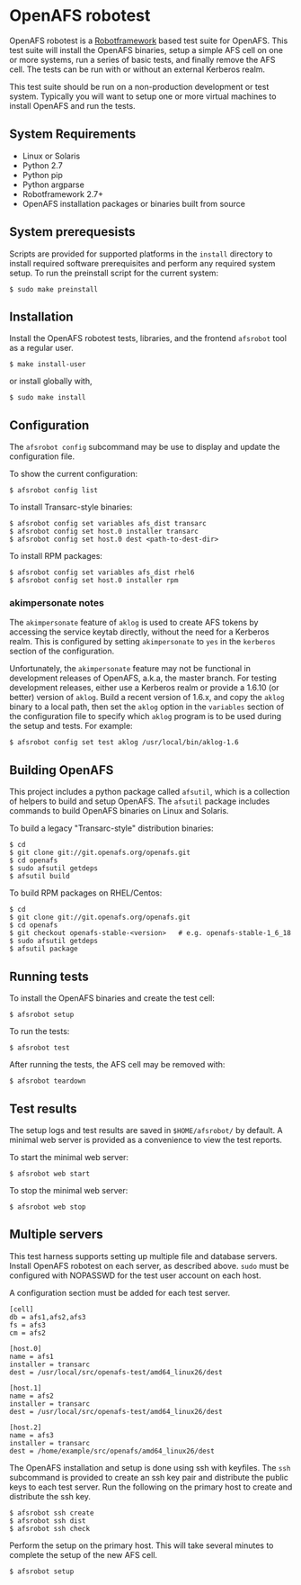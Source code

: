 # OpenAFS robotest

OpenAFS robotest is a [Robotframework][1] based test suite for OpenAFS. This test
suite will install the OpenAFS binaries, setup a simple AFS cell on one or more
systems, run a series of basic tests, and finally remove the AFS cell.  The
tests can be run with or without an external Kerberos realm.

This test suite should be run on a non-production development or test system.
Typically you will want to setup one or more virtual machines to install
OpenAFS and run the tests.

[1]: http://robotframework.org/

## System Requirements

* Linux or Solaris
* Python 2.7
* Python pip
* Python argparse
* Robotframework 2.7+
* OpenAFS installation packages or binaries built from source

## System prerequesists

Scripts are provided for supported platforms in the `install` directory to
install required software prerequisites and perform any required system setup.
To run the preinstall script for the current system:

    $ sudo make preinstall

## Installation

Install the OpenAFS robotest tests, libraries, and the frontend `afsrobot` tool
as a regular user.

    $ make install-user

or install globally with,

    $ sudo make install

## Configuration

The `afsrobot config` subcommand may be use to display and update the
configuration file.

To show the current configuration:

    $ afsrobot config list

To install Transarc-style binaries:

    $ afsrobot config set variables afs_dist transarc
    $ afsrobot config set host.0 installer transarc
    $ afsrobot config set host.0 dest <path-to-dest-dir>

To install RPM packages:

    $ afsrobot config set variables afs_dist rhel6
    $ afsrobot config set host.0 installer rpm

### akimpersonate notes

The `akimpersonate` feature of `aklog` is used to create AFS tokens by
accessing the service keytab directly, without the need for a Kerberos realm.
This is configured by setting `akimpersonate` to `yes` in the `kerberos`
section of the configuration.

Unfortunately, the `akimpersonate` feature may not be functional in
development releases of OpenAFS, a.k.a, the master branch.  For testing
development releases, either use a Kerberos realm or provide a 1.6.10 (or
better) version of `aklog`.  Build a recent version of 1.6.x, and copy the
`aklog` binary to a local path, then set the `aklog` option in the `variables`
section of the configuration file to specify which `aklog` program is to be
used during the setup and tests. For example:

    $ afsrobot config set test aklog /usr/local/bin/aklog-1.6

## Building OpenAFS

This project includes a python package called `afsutil`, which is a collection
of helpers to build and setup OpenAFS.  The `afsutil` package includes commands
to build OpenAFS binaries on Linux and Solaris.

To build a legacy "Transarc-style" distribution binaries:

    $ cd
    $ git clone git://git.openafs.org/openafs.git
    $ cd openafs
    $ sudo afsutil getdeps
    $ afsutil build

To build RPM packages on RHEL/Centos:

    $ cd
    $ git clone git://git.openafs.org/openafs.git
    $ cd openafs
    $ git checkout openafs-stable-<version>   # e.g. openafs-stable-1_6_18
    $ sudo afsutil getdeps
    $ afsutil package

## Running tests

To install the OpenAFS binaries and create the test cell:

    $ afsrobot setup

To run the tests:

    $ afsrobot test

After running the tests, the AFS cell may be removed with:

    $ afsrobot teardown

## Test results

The setup logs and test results are saved in `$HOME/afsrobot/` by
default.  A minimal web server is provided as a convenience to view the test
reports.

To start the minimal web server:

    $ afsrobot web start

To stop the minimal web server:

    $ afsrobot web stop

## Multiple servers

This test harness supports setting up multiple file and database servers.
Install OpenAFS robotest on each server, as described above.  `sudo` must be
configured with NOPASSWD for the test user account on each host.

A configuration section must be added for each test server.

    [cell]
    db = afs1,afs2,afs3
    fs = afs3
    cm = afs2

    [host.0]
    name = afs1
    installer = transarc
    dest = /usr/local/src/openafs-test/amd64_linux26/dest

    [host.1]
    name = afs2
    installer = transarc
    dest = /usr/local/src/openafs-test/amd64_linux26/dest

    [host.2]
    name = afs3
    installer = transarc
    dest = /home/example/src/openafs/amd64_linux26/dest

The OpenAFS installation and setup is done using ssh with keyfiles. The
`ssh` subcommand is provided to create an ssh key pair and distribute
the public keys to each test server.  Run the following on the primary host to
create and distribute the ssh key.

    $ afsrobot ssh create
    $ afsrobot ssh dist
    $ afsrobot ssh check

Perform the setup on the primary host. This will take several minutes to
complete the setup of the new AFS cell.

    $ afsrobot setup


